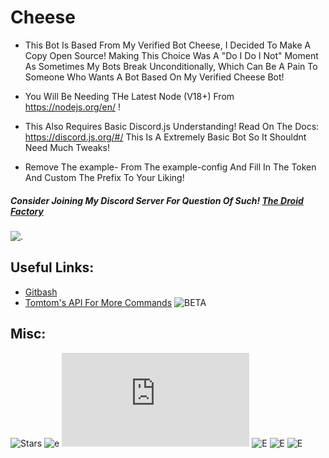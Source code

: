 # Cheese
- This Bot Is Based From My Verified Bot Cheese, I Decided To Make A Copy Open Source!
Making This Choice Was A "Do I Do I Not" Moment As Sometimes My Bots Break Unconditionally, Which Can Be A Pain To Someone Who Wants A Bot Based On My Verified Cheese Bot!

- You Will Be Needing THe Latest Node (V18+) From https://nodejs.org/en/ !
- This Also Requires Basic Discord.js Understanding! Read On The Docs: https://discord.js.org/#/ This Is A Extremely Basic Bot So It Shouldnt Need Much Tweaks!

- Remove The example- From The example-config And Fill In The Token And Custom The Prefix To Your Liking!


##### Consider Joining My Discord Server For Question Of Such! [The Droid Factory](https://discord.gg/763gUAQDHq)
![.](https://img.shields.io/discord/925819962004750336?style=for-the-badge)


## Useful Links:

- [Gitbash](https://gitforwindows.org/)
- [Tomtom's API For More Commands](http://tomtomvader298.uk/api/) ![BETA](https://img.shields.io/badge/Status-BETA-purple)

## Misc:
![Stars](https://img.shields.io/github/stars/Tomtom-Skywalker/cheese?style=plastic) ![e](https://img.shields.io/maintenance/yes/2022) ![E](https://img.shields.io/node/v/discord.js) ![E](https://img.shields.io/github/repo-size/Tomtom-Skywalker/cheese) ![E](https://img.shields.io/github/sponsors/Tomtom-Skywalker) ![E](https://img.shields.io/github/checks-status/Tomtom-Skywalker/cheese/main)
